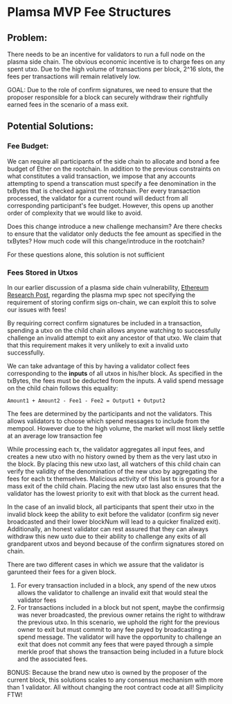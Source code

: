 # Plamsa MVP Fee Structures

## Problem:
There needs to be an incentive for validators to run a full node on the plasma side chain. The obvious economic incentive is to charge fees on any spent utxo. Due to the high volume of transactions per block, 2^16 slots, the fees per transactions will remain relatively low.

GOAL: Due to the role of confirm signatures, we need to ensure that the proposer responsible for a block can securely withdraw their rightfully earned fees in the scenario of a mass exit.  

## Potential Solutions:

### Fee Budget:
We can require all participants of the side chain to allocate and bond a fee budget of Ether on the rootchain. In addition to the previous constraints on what constitutes a valid transaction, we impose that any accounts attempting to spend a transcation must specify a fee denomination in the txBytes that is checked against the rootchain. Per every transaction processed, the validator for a current round will deduct from all corresponding participant's fee budget. However, this opens up another order of complexity that we would like to avoid.  

Does this change introduce a new challenge mechansim? Are there checks to ensure that the validator only deducts the fee amount as specified in the txBytes? How much code will this change/introduce in the rootchain?  

  For these questions alone, this solution is not sufficient


### Fees Stored in Utxos
In our earlier discussion of a plasma side chain vulnerability, [Ethereum Research Post](https://ethresear.ch/t/plasma-vulnerabiltity-sybil-txs-drained-contract/1654), regarding the plasma mvp spec not specifying the requirement of storing confirm sigs on-chain, we can exploit this to solve our issues with fees!  

By requiring correct confirm signatures be included in a transaction, spending a utxo on the child chain allows anyone watching to successfully challenge an invalid attempt to exit any ancestor of that utxo. We claim that that this requirement makes it very unlikely to exit a invalid uxto successfully.  

We can take advantage of this by having a validator collect fees corresponding to the **inputs** of all utxos in his/her block. As specified in the txBytes, the fees must be deducted from the inputs. A valid spend message on the child chain follows this equality:  

    Amount1 + Amount2 - Fee1 - Fee2 = Output1 + Output2  

The fees are determined by the participants and not the validators. This allows validators to choose which spend messages to include from the mempool. However due to the high volume, the market will most likely settle at an average low transaction fee  

While processing each tx, the validator aggregates all input fees, and creates a new utxo with no history owned by them as the very last utxo in the block. By placing this new utxo last, all watchers of this child chain can verify the validity of the denomination of the new utxo by aggregating the fees for each tx themselves. Malicious activity of this last tx is grounds for a mass exit of the child chain. Placing the new utxo last also ensures that the validator has the lowest priority to exit with that block as the current head.

In the case of an invalid block, all participants that spent their utxo in the invalid block keep the ability to exit before the validator (confirm sig never broadcasted and their lower blockNum will lead to a quicker finalized exit). Additionally, an honest validator can rest assured that they can always withdraw this new uxto due to their ability to challenge any exits of all grandparent utxos and beyond because of the confirm signatures stored on chain.

There are two different cases in which we assure that the validator is garunteed their fees for a given block.  
1. For every transaction included in a block, any spend of the new utxos allows the validator to challenge an invalid exit that would steal the validator fees
2. For transactions included in a block but not spent, maybe the confirmsig was never broadcasted, the previous owner retains the right to withdraw the previous utxo. In this scenario, we uphold the right for the previous owner to exit but must commit to any fee payed by broadcasting a spend message. The validator will have the opportunity to challenge an exit that does not commit any fees that were payed through a simple merkle proof that shows the transaction being included in a future block and the associated fees.


BONUS: Because the brand new utxo is owned by the proposer of the current block, this solutions scales to any consensus mechanism with more than 1 validator. All without changing the root contract code at all! Simplicity FTW!

